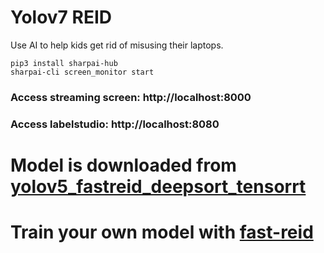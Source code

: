 # Yolov7 REID

Use AI to help kids get rid of misusing their laptops.


```
pip3 install sharpai-hub
sharpai-cli screen_monitor start
```

### Access streaming screen: http://localhost:8000
### Access labelstudio: http://localhost:8080

# Model is downloaded from [yolov5_fastreid_deepsort_tensorrt](https://github.com/linghu8812/yolov5_fastreid_deepsort_tensorrt)
# Train your own model with [fast-reid](https://github.com/JDAI-CV/fast-reid)
